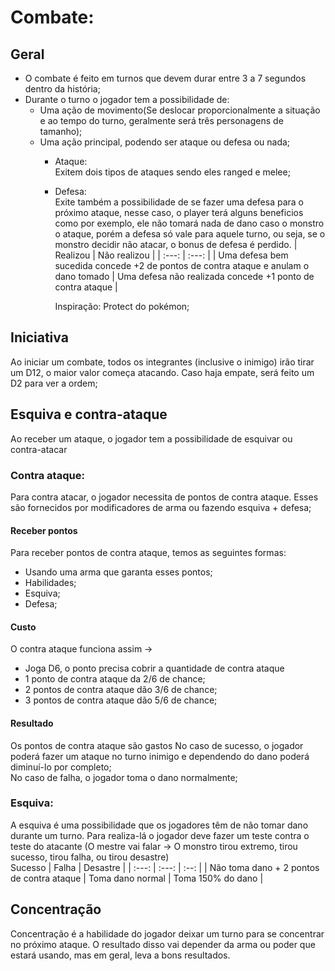# Combate:

  ## Geral
  - O combate é feito em turnos que devem durar entre 3 a 7 segundos dentro da história;
  - Durante o turno o jogador tem a possibilidade de: 
    - Uma ação de movimento(Se deslocar proporcionalmente a situação e ao tempo do turno, geralmente será três personagens de tamanho);
    - Uma ação principal, podendo ser ataque ou defesa ou nada;
      - Ataque:  
        Exitem dois tipos de ataques sendo eles ranged e melee;  
      - Defesa:  
        Exite também a possibilidade de se fazer uma defesa para o próximo ataque, nesse caso, o player terá alguns beneficios como por exemplo, ele não tomará nada de dano caso o monstro o ataque, porém a defesa só vale para aquele turno, ou seja, se o monstro decidir não atacar, o bonus de defesa é perdido.
        | Realizou  | Não realizou  | 
        | :---: | :---: | 
        | Uma defesa bem sucedida concede +2 de pontos de contra ataque e anulam o dano tomado | Uma defesa não realizada concede +1 ponto de contra ataque |  
        
        Inspiração: Protect do pokémon;
    
  ## Iniciativa
  Ao iniciar um combate, todos os integrantes (inclusive o inimigo) irão tirar um D12, o maior valor começa atacando. Caso haja empate, será feito um D2 para ver a ordem;

  ## Esquiva e contra-ataque
  Ao receber um ataque, o jogador tem a possibilidade de esquivar ou contra-atacar

  ### Contra ataque: 
  Para contra atacar, o jogador necessita de pontos de contra ataque. Esses são fornecidos por modificadores de arma ou fazendo esquiva + defesa;
  
  #### Receber pontos
  Para receber pontos de contra ataque, temos as seguintes formas:
  - Usando uma arma que garanta esses pontos;
  - Habilidades;
  - Esquiva;
  - Defesa;
  
  #### Custo  
  O contra ataque funciona assim -> 
   - Joga D6, o ponto precisa cobrir a quantidade de contra ataque
   - 1 ponto de contra ataque da 2/6 de chance;
   - 2 pontos de contra ataque dão 3/6 de chance;
   - 3 pontos de contra ataque dão 5/6 de chance;

  #### Resultado  
  Os pontos de contra ataque são gastos
  No caso de sucesso, o jogador poderá fazer um ataque no turno inimigo e dependendo do dano poderá diminuí-lo por completo;  
  No caso de falha, o jogador toma o dano normalmente;
    
  ### Esquiva:
  A esquiva é uma possibilidade que os jogadores têm de não tomar dano durante um turno. Para realiza-lá o jogador deve fazer um teste contra o teste do atacante (O mestre vai falar -> O monstro tirou extremo, tirou sucesso, tirou falha, ou tirou desastre)   
 Sucesso  | Falha | Desastre |
| :---: | :---: | :--: |
| Não toma dano + 2 pontos de contra ataque | Toma dano normal | Toma 150% do dano |


  ## Concentração
  Concentração é a habilidade do jogador deixar um turno para se concentrar no próximo ataque. O resultado disso vai depender da arma ou poder que estará usando, mas em geral, leva a bons resultados.
